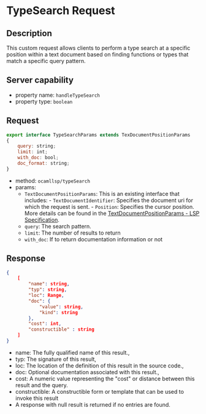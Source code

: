 # TypeSearch Request

## Description

This custom request allows clients to perform a type search at a specific position within a text document based on finding functions or types that match a specific query pattern.

## Server capability

- property name: `handleTypeSearch`
- property type: `boolean`

## Request

```js
export interface TypeSearchParams extends TexDocumentPositionParams
{
    query: string;
    limit: int;
    with_doc: bool;
    doc_format: string;
}
```
- method: `ocamllsp/typeSearch`
- params:
    - `TextDocumentPositionParams`: This is an existing interface that includes:
            - `TextDocumentIdentifier`: Specifies the document uri for which the request is sent.
            - `Position`: Specifies the cursor position.
        More details can be found in the [TextDocumentPositionParams - LSP Specification](https://microsoft.github.io/language-server-protocol/specifications/lsp/3.17/specification/#textDocumentPositionParams).
    - `query`: The search pattern.
    - `limit`: The number of results to return
    - `with_doc`: If to return documentation information or not

## Response
```json
{
    [
        "name": string,
        "typ": string,
        "loc": Range,
        "doc": {
            "value": string,
            "kind": string
        },
        "cost": int,
        "constructible" : string
    ]
}
 ```
- name: The fully qualified name of this result.,
- typ: The signature of this result,
- loc: The location of the definition of this result in the source code.,
- doc: Optional documentation associated with this result.,
- cost: A numeric value representing the "cost" or distance between this result and the query.
- constructible: A constructible form or template that can be used to invoke this result
- A response with null result is returned if no entries are found.
